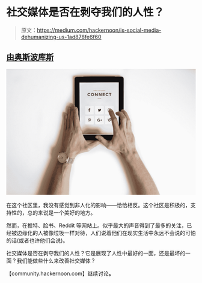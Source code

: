 # 社交媒体是否在剥夺我们的人性？

> 原文：<https://medium.com/hackernoon/is-social-media-dehumanizing-us-1ad878fe6f60>

## [**由奥斯波库斯**](https://community.hackernoon.com/u/austin)

![](img/4f51380beef4a86d6b0480492fb6da66.png)

在这个社区里，我没有感觉到非人化的影响——恰恰相反。这个社区是积极的，支持性的，总的来说是一个美好的地方。

然而，在推特、脸书、Reddit 等网站上。似乎最大的声音得到了最多的关注，已经被边缘化的人被像垃圾一样对待，人们说着他们在现实生活中永远不会说的可怕的话(或者也许他们会说)。

社交媒体是否在剥夺我们的人性？它是展现了人性中最好的一面，还是最坏的一面？我们能做些什么来改善社交媒体？

【community.hackernoon.com】继续讨论[](https://community.hackernoon.com/t/is-social-media-dehumanizing-us/1930)**。**